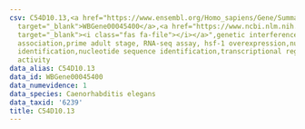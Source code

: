 ```yaml
---
csv: C54D10.13,<a href="https://www.ensembl.org/Homo_sapiens/Gene/Summary?db=core;g=WBGene00045400"
  target="_blank">WBGene00045400</a>,<a href="https://www.ncbi.nlm.nih.gov/pubmed/30894454"
  target="_blank"><i class="fas fa-file"></i></a>",genetic interference,functional
  association,prime adult stage, RNA-seq assay, hsf-1 overexpression,nucleotide sequence
  identification,nucleotide sequence identification,transcriptional regulation,up-regulates
  activity
data_alias: C54D10.13
data_id: WBGene00045400
data_numevidence: 1
data_species: Caenorhabditis elegans
data_taxid: '6239'
title: C54D10.13
---
```

